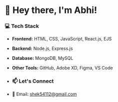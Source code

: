 # 👋 Hey there, I'm Abhi!

### 💻 Tech Stack
- **Frontend:** HTML, CSS, JavaScript, React.js, EJS
- **Backend:** Node.js, Express.js
- **Database:** MongoDB, MySQL
- **Other Tools:** GitHub, Adobe XD, Figma, VS Code

- ### 📫 Let's Connect
- 📧 Email: shek54112@gmail.com
